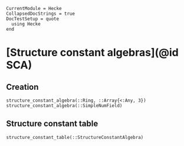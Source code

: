 ```@meta
CurrentModule = Hecke
CollapsedDocStrings = true
DocTestSetup = quote
  using Hecke
end
```
# [Structure constant algebras](@id SCA)


## Creation

```@docs
structure_constant_algebra(::Ring, ::Array{<:Any, 3})
structure_constant_algebra(::SimpleNumField)
```

## Structure constant table

```@docs
structure_constant_table(::StructureConstantAlgebra)
```
